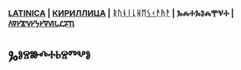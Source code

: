### [LATINICA](../Latn/Gosudarstvo.md) | [КИРИЛЛИЦА](../Cyrl/Gosudarstvo.md) | [ᚱᚢᚾᛁᚳᚺᛖᛊᚲᚨᚤᚨ](../Runr/Gosudarstvo.md) | ⰃⰎⰀⰃⰑⰎⰉⰜⰀ | [𐍓𐍠𐍔𐍮𐍝𐍔𐍟𐍔𐍠𐍜𐍡𐍚𐍐𐍴](../Perm/Gosudarstvo.md)

# Ⰳⱁⱄⱆⰴⰰⱃⱄⱅⰲⱁ


